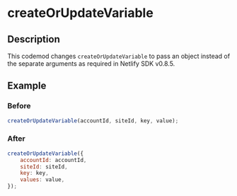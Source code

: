 # createOrUpdateVariable

## Description

This codemod changes `createOrUpdateVariable` to pass an object instead of the separate arguments as required in Netlify SDK v0.8.5.

## Example

### Before

```jsx
createOrUpdateVariable(accountId, siteId, key, value);
```

### After

```jsx
createOrUpdateVariable({
	accountId: accountId,
	siteId: siteId,
	key: key,
	values: value,
});
```
